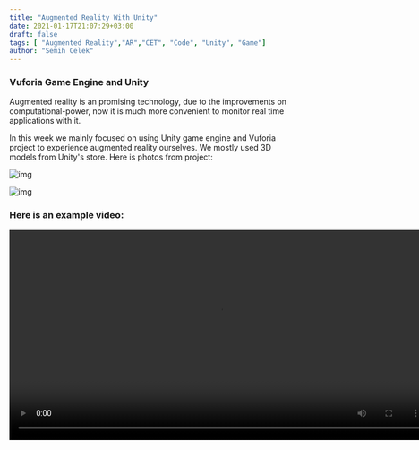 ```yaml
---
title: "Augmented Reality With Unity"
date: 2021-01-17T21:07:29+03:00
draft: false
tags: [ "Augmented Reality","AR","CET", "Code", "Unity", "Game"]
author: "Semih Celek"
---
```

### Vuforia Game Engine and Unity

Augmented reality is an promising technology, due to the improvements on computational-power, now it is much more convenient to monitor real time applications with it.

In this week we mainly focused on using Unity game engine and Vuforia project to experience augmented reality ourselves. We mostly used 3D models from Unity's store. Here is photos from project:

![img](/unity-store.png)

![img](/augmented-car.png)

### Here is an example video:

<video controls width="750">
    <source src="/cet-augmented.webm" type="video/webm">
</video>
